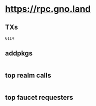 # https://rpc.gno.land

## TXs
```
6114
```

## addpkgs
```
```

## top realm calls
```
```

## top faucet requesters
```
```

